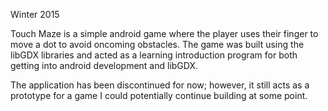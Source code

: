 Winter 2015

Touch Maze is a simple android game where the player uses their finger to move a dot to avoid oncoming obstacles. The game was built using the libGDX libraries and acted as a learning introduction program for both getting into android development and libGDX.

The application has been discontinued for now; however, it still acts as a prototype for a game I could potentially continue building at some point.
